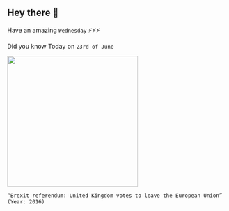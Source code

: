 ## Hey there 👋
Have an amazing `Wednesday` ⚡⚡⚡

Did you know Today on `23rd of June`
 
 [<img src="https://i.kym-cdn.com/photos/images/facebook/001/139/584/084.jpg" width="300" />](https://en.wikipedia.org/wiki/2016_United_Kingdom_European_Union_membership_referendum) 
 ```
“Brexit referendum: United Kingdom votes to leave the European Union” (Year: 2016)
```
